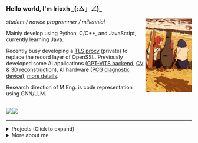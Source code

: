 ### Hello world, I'm lrioxh \_(:△」∠)_
<img src="https://raw.githubusercontent.com/lrioxh/lrioxh/main/.github/assets/random/20230504_063612.jpg" width="25%" align="right" />

<div align="left">


*student / novice programmer / millennial*

Mainly develop using Python, C/C++, and JavaScript, currently learning Java.

Recently busy developing a [TLS proxy](https://gitee.com/lrioxh/tls_proxy) (private) to replace the record layer of OpenSSL. Previously developed some AI applications ([GPT-ViTS backend](https://github.com/lrioxh/backend-with-gpt-vits), [CV & 3D reconstruction](https://github.com/lrioxh/CV)), AI hardware ([PCG diagnostic device](https://github.com/lrioxh/PCG-Categrioes-with-Raspberry0)), [more details](#projects).

Research direction of M.Eng. is code representation using GNN/LLM.


</br>

<div style="display:flex;">
  <picture>
    <img src="https://github-readme-stats.vercel.app/api?username=lrioxh&show_icons=true&hide_rank=true&line_height=20" />
  </picture>

  <picture>
    <img src="https://github-readme-stats.vercel.app/api/top-langs/?username=lrioxh&layout=compact&size_weight=1&count_weight=0" />
  </picture>
</div>

---

<details><summary id="projects">Projects (Click to expand)</summary>
<br>
  
| name/link | description | time | language |notes|
|:--------:|:---------|:--------:|:--------:|:----:|
| [Tls proxy](https://gitee.com/lrioxh/tls_proxy) | Tls 12/13 proxy to see plaintext in trusted scenes. Based on socket and replace the record layer of openssl| 2023 | c | private |
| [GPT-VITS backend](https://github.com/lrioxh/backend-with-gpt-vits) | Text and voice chat backend with GPT3.5 api and multilingual VITS. Support custom configuration for model/speaker. Multilingual speech input supported by whisper|2023 | python | -|
| [3D reconstruction](https://github.com/lrioxh/CV/tree/main/TDre) | 3D reconstruction of monocular vision based on SfM+CMVS+PMVS, including pc program, WeChat applet and flask backend |2022 | python |[video](https://www.bilibili.com/video/BV1344y1z7S3)|
| [CV practise](https://github.com/lrioxh/CV) | GUI program using opencv & pyqt5 for digital image processing and a picture scanner |2021 | python |[video](https://www.bilibili.com/video/BV1rZ4y1c7Rg)|
| [PCG Categrioes with Raspberry0](https://github.com/lrioxh/PCG-Categrioes-with-Raspberry0) | A heart sound diagnosis system combining deep learning and low diversity forest. Patent No. CN2021109711899 |2021 | python |[video](https://www.bilibili.com/video/BV1er4y1T7ab)|
| [Facial Autism](https://github.com/lrioxh/Autism) | Facial emotion recognition for Autism diagnosis and treatment, including frontends for recognition or statistics visualization, and database backend |2020 | python/js |[video](https://www.bilibili.com/video/BV1Kk4y1C7tL)|
| [Take out ordering WeChat applet](https://github.com/lrioxh/takeoutProject) | Take out ordering WeChat applet based on wxcloud, including interfaces for consumer, delivery man and merchant|2020 | js/html |-|
| [HAR applet](https://github.com/lrioxh/HAR-applet-of-Wechat) | Human activity recognition WeChat applet, from data recording to activity recognition |2020 | python/js |[video](https://www.bilibili.com/video/BV1Tf4y1178T)|
| [USB switch](https://github.com/lrioxh/USB_switch) | USB switch based on 51 microcontroller, features: bluetooth remote control, timing, current detection, infrared induction|2019 | c/assembly |-|

<!--
| [CDCN-custom](https://github.com/lrioxh/CDCN.pytorch) |An custom adaptation for Central Difference Convolutional Network (CDCN) for face anti spoofing |2023 | python |
| [RDH with Grayscale Invariance](https://github.com/lrioxh/RDH-with-Grayscale-Invariance) | Improvement and experiments for Reversible Data Hiding in RGB image with Grayscale Invariance |2022 | python |
| [YOLOX-eval visualization](https://github.com/lrioxh/YOLOX-eval-visualization) | Visualize evaluation result for origin YOLOX |2022 | python |
-->

</details>

<details><summary>More about me</summary>
<br>

Hobbies include 🐱anime, 🎵music, and 🎮games. Can play the 🎹piano, currently learning music composition and improvisation. 

Welcome to watch my videos! 👇📺 Check out what I've created! 

<a href="https://www.bilibili.com/video/BV1Nu411g7UK" target="_blank"><img src="https://raw.githubusercontent.com/lrioxh/lrioxh/main/.github/assets/de55c6180dd8238229ab9f258faf17c892f3e75a.jpg" alt="test1" width="30%"></a>
<a href="https://www.bilibili.com/video/BV1rZ4y1c7Rg" target="_blank"><img src="https://raw.githubusercontent.com/lrioxh/lrioxh/main/.github/assets/6d58f822a0758d1feb113c86fbf2114e36435d34.jpg" alt="test1" width="30%"></a>
<a href="https://www.bilibili.com/video/BV1dv411x7Aw" target="_blank"><img src="https://raw.githubusercontent.com/lrioxh/lrioxh/main/.github/assets/f66b220a91e707b5919720c19e483bfef9d2808a.jpg" alt="test1" width="30%"></a>


<div align="left" width="40%">

Learn more about me at:
<a href="https://space.bilibili.com/23698455" target="_blank"><img src="https://img.shields.io/badge/-bilibili-blue?logo=bilibili" alt="video-B站"></a>
<a href="https://bgm.tv/user/605833" target="_blank"><img src="https://img.shields.io/badge/-bangumi-e05fa1" alt="bgm"></a>

</dev>
<img src="https://raw.githubusercontent.com/lrioxh/lrioxh/main/.github/assets/20240114_225357.jpg" width="40%" align="right"  valign="bottom" />
</details>

</div>
